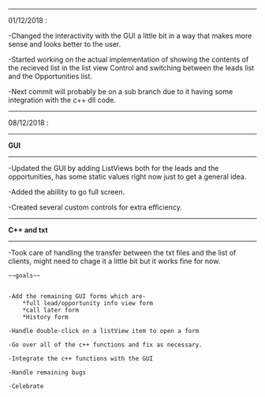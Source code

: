 ------------
01/12/2018 :

-Changed the interactivity with the GUI a little bit in a way that makes more sense and looks better
 to the user.

-Started working on the actual implementation of showing the contents of the recieved list in the list
 view Control and switching between the leads list and the Opportunities list.
 
-Next commit will probably be on a sub branch due to it having some integration with the c++ dll code.

------------
08/12/2018 :

*******
**GUI**
*******
-Updated the GUI by adding ListViews both for the leads and the opportunities, has some static values right now just to get a general idea.

-Added the abillity to go full screen.

-Created several custom controls for extra efficiency.

***************
**C++ and txt**
***************
-Took care of handling the transfer between the txt files and the list of clients, might need to chage it a little bit but it works fine for now.
 
~~~~~~~~~~
~~goals~~


-Add the remaining GUI forms which are- 
	*full lead/opportunity info view form
	*call later form
	*History form
	
-Handle double-click on a listView item to open a form

-Go over all of the c++ functions and fix as necessary. 

-Integrate the c++ functions with the GUI

-Handle remaining bugs

-Celebrate
~~~~~~~~~~

